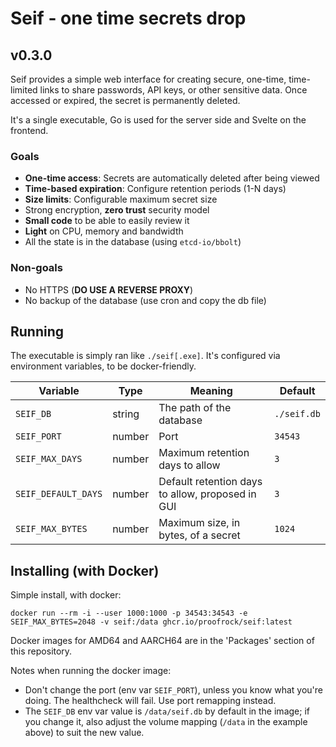# Seif - one time secrets drop

## v0.3.0

Seif provides a simple web interface for creating secure, one-time, time-limited links to share passwords, API keys, or other sensitive data. Once accessed or expired, the secret is permanently deleted.

It's a single executable, Go is used for the server side and Svelte on the frontend.

### Goals

- **One-time access**: Secrets are automatically deleted after being viewed
- **Time-based expiration**: Configure retention periods (1-N days)
- **Size limits**: Configurable maximum secret size
- Strong encryption, **zero trust** security model
- **Small code** to be able to easily review it
- **Light** on CPU, memory and bandwidth
- All the state is in the database (using `etcd-io/bbolt`)

### Non-goals

- No HTTPS (__DO USE A REVERSE PROXY__)
- No backup of the database (use cron and copy the db file)

## Running

The executable is simply ran like `./seif[.exe]`. It's configured via environment variables, to be docker-friendly.

| Variable            | Type   | Meaning                                          | Default     |
| ------------------- | ------ | ------------------------------------------------ | ----------- |
| `SEIF_DB`           | string | The path of the database                         | `./seif.db` |
| `SEIF_PORT`         | number | Port                                             | `34543`     |
| `SEIF_MAX_DAYS`     | number | Maximum retention days to allow                  | `3`         |
| `SEIF_DEFAULT_DAYS` | number | Default retention days to allow, proposed in GUI | `3`         |
| `SEIF_MAX_BYTES`    | number | Maximum size, in bytes, of a secret              | `1024`      |

## Installing (with Docker)

Simple install, with docker:

`docker run --rm -i --user 1000:1000 -p 34543:34543 -e SEIF_MAX_BYTES=2048 -v seif:/data ghcr.io/proofrock/seif:latest`

Docker images for AMD64 and AARCH64 are in the 'Packages' section of this repository.

Notes when running the docker image:
- Don't change the port (env var `SEIF_PORT`), unless you know what you're doing. The healthcheck will fail. Use port remapping instead.
- The `SEIF_DB` env var value is `/data/seif.db` by default in the image; if you change it, also adjust the volume mapping (`/data` in the example above) to suit the new value.
